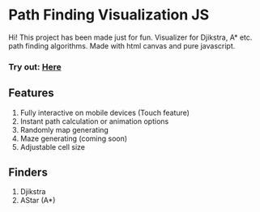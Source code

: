 # Path Finding Visualization JS

Hi! This project has been made just for fun. Visualizer for Djikstra, A* etc. path finding algorithms. Made with html canvas and pure javascript.

### Try out: [Here](https://dolmushcu.github.io/PathFinding/)

## Features
1. Fully interactive on mobile devices (Touch feature)
2. Instant path calculation or animation options
3. Randomly map generating
4. Maze generating (coming soon)
5. Adjustable cell size

## Finders
1. Djikstra
2. AStar (A*)
